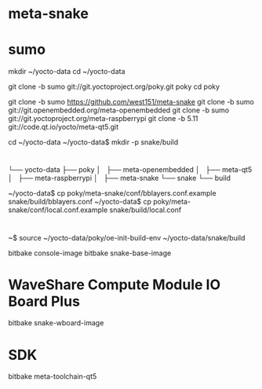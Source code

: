 # meta-snake
# sumo

mkdir ~/yocto-data
cd ~/yocto-data

git clone -b sumo git://git.yoctoproject.org/poky.git poky
cd poky

git clone -b sumo https://github.com/west151/meta-snake
git clone -b sumo git://git.openembedded.org/meta-openembedded
git clone -b sumo git://git.yoctoproject.org/meta-raspberrypi
git clone -b 5.11 git://code.qt.io/yocto/meta-qt5.git

cd ~/yocto-data
~/yocto-data$ mkdir -p snake/build

#

└── yocto-data
    ├── poky
    │   ├── meta-openembedded
    │   ├── meta-qt5
    │   ├── meta-raspberrypi
    │   ├── meta-snake
    └── snake
        └── build

~/yocto-data$ cp poky/meta-snake/conf/bblayers.conf.example snake/build/bblayers.conf
~/yocto-data$ cp poky/meta-snake/conf/local.conf.example snake/build/local.conf

# 
~$ source ~/yocto-data/poky/oe-init-build-env ~/yocto-data/snake/build

bitbake console-image
bitbake snake-base-image
# WaveShare Compute Module IO Board Plus
bitbake snake-wboard-image

#  SDK
bitbake meta-toolchain-qt5
